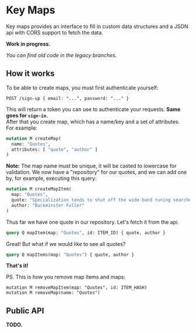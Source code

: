 # Key Maps

Key maps provides an interface to fill in custom data structures and a JSON api with CORS support to fetch the data.

__Work in progress.__

_You can find old code in the legacy branches._



## How it works

To be able to create maps, you must first authenticate yourself:

```
POST /sign-up { email: "...", password: "..." }
```

This will return a token you can use to authenticate your requests.
__Same goes for `sign-in`.__  
After that you create map, which has a name/key and a set of attributes.  
For example:

```graphql
mutation M createMap(
  name: "Quotes",
  attributes: [ "quote", "author" ]
)
```

__Note:__ The map name must be unique, it will be casted to
lowercase for validation.
We now have a "repository" for our quotes,
and we can add one by, for example, executing this query:

```graphql
mutation M createMapItem(
  map: "Quotes",
  quote: "Specialization tends to shut off the wide-band tuning searches and thus to preclude further discovery.",
  author: "Buckminster Fuller"
)
```

Thus far we have one quote in our repository.
Let's fetch it from the api.

```graphql
query Q mapItem(map: "Quotes", id: ITEM_ID) { quote, author }
```

Great! But what if we would like to see all quotes?

```graphql
query Q mapItems(map: "Quotes") { quote, author }
```

__That's it!__

PS. This is how you remove map items and maps:

```
mutation M removeMapItem(map: "Quotes", id: ITEM_HASH)
mutation M removeMap(name: "Quotes")
```



## Public API

__TODO.__
